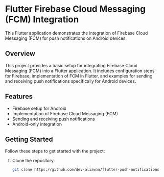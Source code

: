 # Flutter Firebase Cloud Messaging (FCM) Integration

This Flutter application demonstrates the integration of Firebase Cloud Messaging (FCM) for push notifications on Android devices.

## Overview

This project provides a basic setup for integrating Firebase Cloud Messaging (FCM) into a Flutter application. It includes configuration steps for Firebase, implementation of FCM in Flutter, and examples for sending and receiving push notifications specifically for Android devices.

## Features

- Firebase setup for Android
- Implementation of Firebase Cloud Messaging (FCM)
- Sending and receiving push notifications
- Android-only integration

## Getting Started

Follow these steps to get started with the project:

1. Clone the repository:

   ```bash
   git clone https://github.com/dev-aliawan/flutter-push-notifications-demo.git

